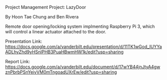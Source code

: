 Project Management Project: LazyDoor

By Hoon Tae Chung and Ben Rivera

Remote door opening/locking system implmenting Raspberry Pi 3, which will control a linear actuator attached to the door.

Presentation Link: https://docs.google.com/a/vanderbilt.edu/presentation/d/11TK1wGod_IUYYaADLhyZhd9yHSnlPHB3PuaHBwmHW1k/edit?usp=sharing

Report Link: https://docs.google.com/a/vanderbilt.edu/document/d/17wYB44jnJtyA4gwznPbrbPSnYeivVM0mTngoadUXrEw/edit?usp=sharing